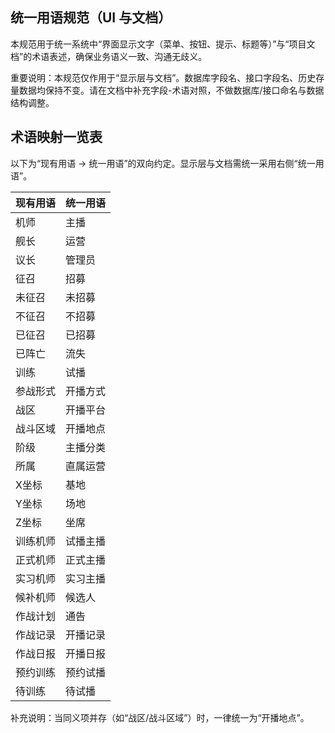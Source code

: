 ## 统一用语规范（UI 与文档）

本规范用于统一系统中“界面显示文字（菜单、按钮、提示、标题等）”与“项目文档”的术语表述，确保业务语义一致、沟通无歧义。

重要说明：本规范仅作用于“显示层与文档”。数据库字段名、接口字段名、历史存量数据均保持不变。请在文档中补充字段-术语对照，不做数据库/接口命名与数据结构调整。


## 术语映射一览表

以下为“现有用语 → 统一用语”的双向约定。显示层与文档需统一采用右侧“统一用语”。

| 现有用语 | 统一用语 |
| --- | --- |
| 机师 | 主播 |
| 舰长 | 运营 |
| 议长 | 管理员 |
| 征召 | 招募 |
| 未征召 | 未招募 |
| 不征召 | 不招募 |
| 已征召 | 已招募 |
| 已阵亡 | 流失 |
| 训练 | 试播 |
| 参战形式 | 开播方式 |
| 战区 | 开播平台 |
| 战斗区域 | 开播地点 |
| 阶级 | 主播分类 |
| 所属 | 直属运营 |
| X坐标 | 基地 |
| Y坐标 | 场地 |
| Z坐标 | 坐席 |
| 训练机师 | 试播主播 |
| 正式机师 | 正式主播 |
| 实习机师 | 实习主播 |
| 候补机师 | 候选人 |
| 作战计划 | 通告 |
| 作战记录 | 开播记录 |
| 作战日报 | 开播日报 |
| 预约训练 | 预约试播 |
| 待训练 | 待试播 |

补充说明：当同义项并存（如“战区/战斗区域”）时，一律统一为“开播地点”。



